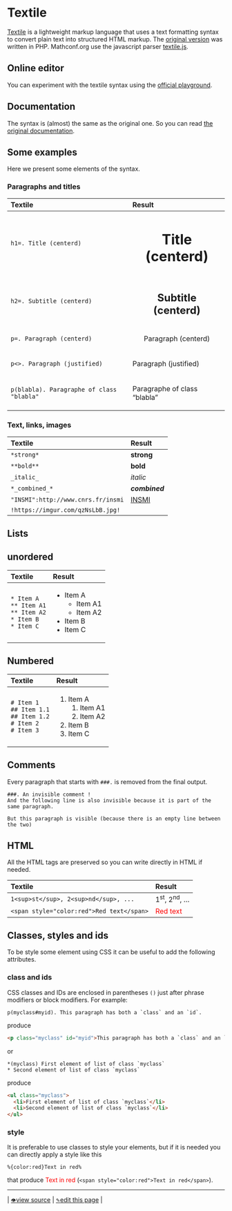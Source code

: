 # Textile

[Textile](https://en.wikipedia.org/wiki/Textile_(markup_language)) is a lightweight markup language that uses a text formatting syntax to convert plain text into structured HTML markup.
The [original version](https://textile-lang.com) was written in PHP.
Mathconf.org use the javascript parser [textile.js](https://github.com/borgar/textile-js/).

## Online editor

You can experiment with the textile syntax using the [official playground](http://borgar.github.io/textile-js/).

## Documentation

The syntax is (almost) the same as the original one. So you can read [the original documentation](https://textile-lang.com/doc/).

## Some examples

Here we present some elements of the syntax.

### Paragraphs and titles

| Textile                                   | Result                                                         |
|:------------------------------------------|:---------------------------------------------------------------|
| `h1=. Title (centerd)`                    | <h1 style="text-align:center">Title (centerd)</h1>             |
| `h2=. Subtitle (centerd)`                 | <h2 style="text-align:center">Subtitle (centerd)</h2>          |
| `p=. Paragraph (centerd)`                 | <p style="text-align:center">Paragraph (centerd)</p>           |
| `p<>. Paragraph (justified)`              | <p style="text-align:justify">Paragraph (justified)</p>        |
| `p(blabla). Paragraphe of class "blabla"` | <p class="blabla">Paragraphe of class &#8220;blabla&#8221;</p> |

### Text, links, images

| Textile                            | Result                                                                 |
|:-----------------------------------|:-----------------------------------------------------------------------|
| `*strong*`                         | <strong>strong</strong>                                                |
| `**bold**`                         | <b>bold</b>                                                            |
| `_italic_`                         | <em>italic</em>                                                        |
| `*_combined_*`                     | <strong><em>combined</em></strong>                                     |
| `"INSMI":http://www.cnrs.fr/insmi` | <a href="http://www.cnrs.fr/insmi"><span class="caps">INSMI</span></a> |
| `!https://imgur.com/qzNsLbB.jpg!`  | <img src="https://imgur.com/qzNsLbB.jpg" alt="" />                     |

## Lists

## unordered

| Textile                                                                    | Result                                                                                           |
|:---------------------------------------------------------------------------|:-------------------------------------------------------------------------------------------------|
| `* Item A`<br>`** Item A1`<br>`** Item A2`<br>`* Item B`<br>`* Item C`<br> | <ul><li>Item A <ul><li>Item A1</li><li>Item A2</li></ul></li><li>Item B</li><li>Item C</li></ul> |

## Numbered

| Textile                                                                      | Result                                                                                           |
|:-----------------------------------------------------------------------------|:-------------------------------------------------------------------------------------------------|
| `# Item 1`<br>`## Item 1.1`<br>`## Item 1.2`<br>`# Item 2`<br>`# Item 3`<br> | <ol><li>Item A <ol><li>Item A1</li><li>Item A2</li></ol></li><li>Item B</li><li>Item C</li></ol> |

## Comments

Every paragraph that starts with `###.` is removed from the final output.

```textile
###. An invisible comment !
And the following line is also invisible because it is part of the same paragraph.

But this paragraph is visible (because there is an empty line between the two)
```
## HTML

All the HTML tags are preserved so you can write directly in HTML if needed.

| Textile                                   | Result                                  |
|:------------------------------------------|:----------------------------------------|
| `1<sup>st</sup>, 2<sup>nd</sup>, ...`     | 1<sup>st</sup>, 2<sup>nd</sup>, &#8230; |
| `<span style="color:red">Red text</span>` | <span style="color:red">Red text</span> |

## Classes, styles and ids

To be style some element using CSS it can be useful to add the following attributes.

### class and ids

CSS classes and IDs are enclosed in parentheses `()` just after phrase modifiers or block modifiers.
For example:

```textile
p(myclass#myid). This paragraph has both a `class` and an `id`.
```
produce
```html
<p class="myclass" id="myid">This paragraph has both a `class` and an `id`.</p>
```

or

```textile
*(myclass) First element of list of class `myclass`
* Second element of list of class `myclass`
```
produce
```html
<ul class="myclass">
  <li>First element of list of class `myclass`</li>
  <li>Second element of list of class `myclass`</li>
</ul>
```

### style

It is preferable to use classes to style your elements, but if it is needed you can directly apply a style like this

```textile
%{color:red}Text in red%
```

that produce <span style="color:red">Text in red</span> (`<span style="color:red">Text in red</span>`).

---
| [<small>👁</small>view source](https://github.com/mathconf/help/blob/master/textile.md) | [<small>✎</small>edit this page](https://github.com/mathconf/help/edit/master/textile.md) |

